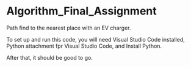 # Algorithm_Final_Assignment
Path find to the nearest place with an EV charger.

To set up and run this code, you will need Visual Studio Code installed, Python attachment fpr Visual Studio Code, and Install Python.

After that, it should be good to go.
